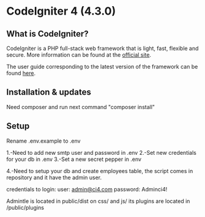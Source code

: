 # CodeIgniter 4 (4.3.0)

## What is CodeIgniter?

CodeIgniter is a PHP full-stack web framework that is light, fast, flexible and secure.
More information can be found at the [official site](https://codeigniter.com).


The user guide corresponding to the latest version of the framework can be found
[here](https://codeigniter4.github.io/userguide/).

## Installation & updates

Need composer and run next command "composer install"

## Setup

Rename .env.example to .env

1.-Need to add new smtp user and password in .env
2.-Set new credentials for your db in .env
3.-Set a new secret pepper in .env

4.-Need to setup your db and create employees table, the script comes in repository and it have the admin user.

credentials to login:
  user: admin@ci4.com
  password: Adminci4!

Admintle is located in public/dist on css/ and js/ its plugins are located in /public/plugins
